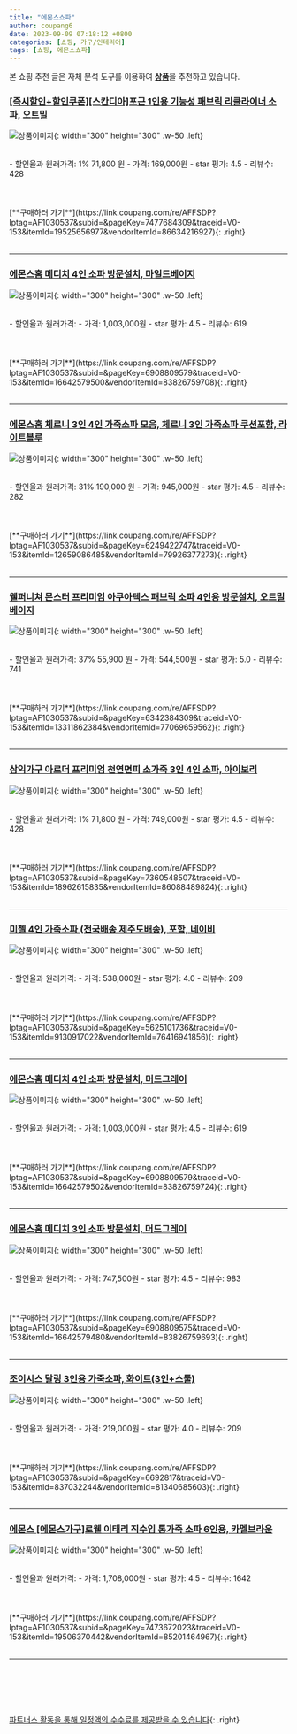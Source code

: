 ```yaml
---
title: "에몬스쇼파"
author: coupang6
date: 2023-09-09 07:18:12 +0800
categories: [쇼핑, 가구/인테리어]
tags: [쇼핑, 에몬스쇼파]
---
```


본 쇼핑 추천 글은 자체 분석 도구를 이용하여 [**상품**](https://link.coupang.com/a/bao1ui)을 추천하고 있습니다.

### [[즉시할인+할인쿠폰][스칸디아]포근 1인용 기능성 패브릭 리클라이너 소파, 오트밀](https://link.coupang.com/re/AFFSDP?lptag=AF1030537&subid=&pageKey=7477684309&traceid=V0-153&itemId=19525656977&vendorItemId=86634216927)

![상품이미지](https://thumbnail9.coupangcdn.com/thumbnails/remote/230x230ex/image/vendor_inventory/34ed/e57ba9d8047068dd1fb033a30119364079e3ddae96e1cf7b36afb5ec7de1.jpg){: width="300" height="300" .w-50 .left}


<br>
- 할인율과 원래가격: 1%  71,800   원
- 가격: 169,000원
- star 평가: 4.5
- 리뷰수: 428
<br>
<br>
<br>
<br>
[**구매하러 가기**](https://link.coupang.com/re/AFFSDP?lptag=AF1030537&subid=&pageKey=7477684309&traceid=V0-153&itemId=19525656977&vendorItemId=86634216927){: .right}
<br>
<br>

---

### [에몬스홈 메디치 4인 소파 방문설치, 마일드베이지](https://link.coupang.com/re/AFFSDP?lptag=AF1030537&subid=&pageKey=6908809579&traceid=V0-153&itemId=16642579500&vendorItemId=83826759708)

![상품이미지](https://thumbnail9.coupangcdn.com/thumbnails/remote/230x230ex/image/retail/images/2022/11/10/15/5/0eac5baf-9607-419e-97c4-33a27c098b07.jpg){: width="300" height="300" .w-50 .left}


<br>
- 할인율과 원래가격: 
- 가격: 1,003,000원
- star 평가: 4.5
- 리뷰수: 619
<br>
<br>
<br>
<br>
[**구매하러 가기**](https://link.coupang.com/re/AFFSDP?lptag=AF1030537&subid=&pageKey=6908809579&traceid=V0-153&itemId=16642579500&vendorItemId=83826759708){: .right}
<br>
<br>

---

### [에몬스홈 체르니 3인 4인 가죽소파 모음, 체르니 3인 가죽소파 쿠션포함, 라이트블루](https://link.coupang.com/re/AFFSDP?lptag=AF1030537&subid=&pageKey=6249422747&traceid=V0-153&itemId=12659086485&vendorItemId=79926377273)

![상품이미지](https://thumbnail6.coupangcdn.com/thumbnails/remote/230x230ex/image/vendor_inventory/ec65/a580f0dab4d02a852d9fee45f4ee2e4ed1f1c365b1ae872660a8a8cbbf8c.jpg){: width="300" height="300" .w-50 .left}


<br>
- 할인율과 원래가격: 31%  190,000   원
- 가격: 945,000원
- star 평가: 4.5
- 리뷰수: 282
<br>
<br>
<br>
<br>
[**구매하러 가기**](https://link.coupang.com/re/AFFSDP?lptag=AF1030537&subid=&pageKey=6249422747&traceid=V0-153&itemId=12659086485&vendorItemId=79926377273){: .right}
<br>
<br>

---

### [웰퍼니쳐 몬스터 프리미엄 아쿠아텍스 패브릭 소파 4인용 방문설치, 오트밀베이지](https://link.coupang.com/re/AFFSDP?lptag=AF1030537&subid=&pageKey=6342384309&traceid=V0-153&itemId=13311862384&vendorItemId=77069659562)

![상품이미지](https://thumbnail7.coupangcdn.com/thumbnails/remote/230x230ex/image/retail/images/2366217951462966-230ed699-3c0f-4a0a-b3f1-21b5ef5af183.jpg){: width="300" height="300" .w-50 .left}


<br>
- 할인율과 원래가격: 37%  55,900   원
- 가격: 544,500원
- star 평가: 5.0
- 리뷰수: 741
<br>
<br>
<br>
<br>
[**구매하러 가기**](https://link.coupang.com/re/AFFSDP?lptag=AF1030537&subid=&pageKey=6342384309&traceid=V0-153&itemId=13311862384&vendorItemId=77069659562){: .right}
<br>
<br>

---

### [삼익가구 아르더 프리미엄 천연면피 소가죽 3인 4인 소파, 아이보리](https://link.coupang.com/re/AFFSDP?lptag=AF1030537&subid=&pageKey=7360548507&traceid=V0-153&itemId=18962615835&vendorItemId=86088489824)

![상품이미지](https://thumbnail8.coupangcdn.com/thumbnails/remote/230x230ex/image/vendor_inventory/62ec/48b93920a93d0e702ec31ce4bc0b90f1363e00ee72404f22ac16464273d8.jpg){: width="300" height="300" .w-50 .left}


<br>
- 할인율과 원래가격: 1%  71,800   원
- 가격: 749,000원
- star 평가: 4.5
- 리뷰수: 428
<br>
<br>
<br>
<br>
[**구매하러 가기**](https://link.coupang.com/re/AFFSDP?lptag=AF1030537&subid=&pageKey=7360548507&traceid=V0-153&itemId=18962615835&vendorItemId=86088489824){: .right}
<br>
<br>

---

### [미첼 4인 가죽소파 (전국배송 제주도배송), 포함, 네이비](https://link.coupang.com/re/AFFSDP?lptag=AF1030537&subid=&pageKey=5625101736&traceid=V0-153&itemId=9130917022&vendorItemId=76416941856)

![상품이미지](https://thumbnail9.coupangcdn.com/thumbnails/remote/230x230ex/image/vendor_inventory/0cd0/82f1f02ea7c98b54edf7ae7d8b7c3d2700bc339197f6dd77d373ae91d4e9.jpg){: width="300" height="300" .w-50 .left}


<br>
- 할인율과 원래가격: 
- 가격: 538,000원
- star 평가: 4.0
- 리뷰수: 209
<br>
<br>
<br>
<br>
[**구매하러 가기**](https://link.coupang.com/re/AFFSDP?lptag=AF1030537&subid=&pageKey=5625101736&traceid=V0-153&itemId=9130917022&vendorItemId=76416941856){: .right}
<br>
<br>

---

### [에몬스홈 메디치 4인 소파 방문설치, 머드그레이](https://link.coupang.com/re/AFFSDP?lptag=AF1030537&subid=&pageKey=6908809579&traceid=V0-153&itemId=16642579502&vendorItemId=83826759724)

![상품이미지](https://thumbnail9.coupangcdn.com/thumbnails/remote/230x230ex/image/retail/images/2022/11/10/15/6/27371cb8-b02c-44cd-975a-eb64fa98bae4.jpg){: width="300" height="300" .w-50 .left}


<br>
- 할인율과 원래가격: 
- 가격: 1,003,000원
- star 평가: 4.5
- 리뷰수: 619
<br>
<br>
<br>
<br>
[**구매하러 가기**](https://link.coupang.com/re/AFFSDP?lptag=AF1030537&subid=&pageKey=6908809579&traceid=V0-153&itemId=16642579502&vendorItemId=83826759724){: .right}
<br>
<br>

---

### [에몬스홈 메디치 3인 소파 방문설치, 머드그레이](https://link.coupang.com/re/AFFSDP?lptag=AF1030537&subid=&pageKey=6908809575&traceid=V0-153&itemId=16642579480&vendorItemId=83826759693)

![상품이미지](https://thumbnail8.coupangcdn.com/thumbnails/remote/230x230ex/image/retail/images/2022/11/10/15/2/fad0dd86-deca-4196-a9f7-2743b01aabd4.jpg){: width="300" height="300" .w-50 .left}


<br>
- 할인율과 원래가격: 
- 가격: 747,500원
- star 평가: 4.5
- 리뷰수: 983
<br>
<br>
<br>
<br>
[**구매하러 가기**](https://link.coupang.com/re/AFFSDP?lptag=AF1030537&subid=&pageKey=6908809575&traceid=V0-153&itemId=16642579480&vendorItemId=83826759693){: .right}
<br>
<br>

---

### [조이시스 달링 3인용 가죽소파, 화이트(3인+스툴)](https://link.coupang.com/re/AFFSDP?lptag=AF1030537&subid=&pageKey=6692817&traceid=V0-153&itemId=837032244&vendorItemId=81340685603)

![상품이미지](https://thumbnail6.coupangcdn.com/thumbnails/remote/230x230ex/image/vendor_inventory/5d6e/2670a81dcde9b3c76c9ee7c172821b11abeb3fa257d18c1e12a11e1a73c1.jpg){: width="300" height="300" .w-50 .left}


<br>
- 할인율과 원래가격: 
- 가격: 219,000원
- star 평가: 4.0
- 리뷰수: 209
<br>
<br>
<br>
<br>
[**구매하러 가기**](https://link.coupang.com/re/AFFSDP?lptag=AF1030537&subid=&pageKey=6692817&traceid=V0-153&itemId=837032244&vendorItemId=81340685603){: .right}
<br>
<br>

---

### [에몬스 [에몬스가구]로웰 이태리 직수입 통가죽 소파 6인용, 카멜브라운](https://link.coupang.com/re/AFFSDP?lptag=AF1030537&subid=&pageKey=7473672023&traceid=V0-153&itemId=19506370442&vendorItemId=85201464967)

![상품이미지](https://thumbnail9.coupangcdn.com/thumbnails/remote/230x230ex/image/vendor_inventory/d139/b299aef168af58e3166b57731d0abc41d045cc0b389fec8de2f4494e1d6f.jpg){: width="300" height="300" .w-50 .left}


<br>
- 할인율과 원래가격: 
- 가격: 1,708,000원
- star 평가: 4.5
- 리뷰수: 1642
<br>
<br>
<br>
<br>
[**구매하러 가기**](https://link.coupang.com/re/AFFSDP?lptag=AF1030537&subid=&pageKey=7473672023&traceid=V0-153&itemId=19506370442&vendorItemId=85201464967){: .right}
<br>
<br>

---
<br><br><br><br><br> [파트너스 활동을 통해 일정액의 수수료를 제공받을 수 있습니다](https://link.coupang.com/a/bao1ui){: .right}